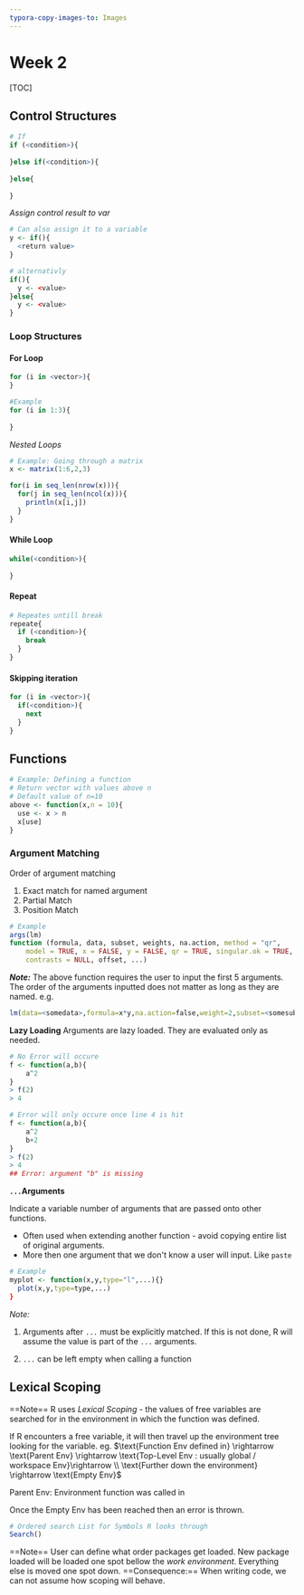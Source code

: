 ```yaml
---
typora-copy-images-to: Images
---
```


# Week 2

[TOC]

## Control Structures 

```R
# If 
if (<condition>){
  
}else if(<condition>){
  
}else{
  
}
```

*Assign control result to var*

```R
# Can also assign it to a variable
y <- if(){
  <return value>
}  

# alternativly
if(){
  y <- <value>
}else{
  y <- <value>
}
```

### Loop Structures

#### For Loop

```R
for (i in <vector>){
}

#Example
for (i in 1:3){
  
}
```

*Nested Loops*

```R
# Example: Going through a matrix
x <- matrix(1:6,2,3)

for(i in seq_len(nrow(x))){
  for(j in seq_len(ncol(x))){
    println(x[i,j])
  }
}
```

#### While Loop

```R
while(<condition>){
  
}
```

#### Repeat

```R
# Repeates untill break
repeate{
  if (<condition>){
    break
  }
}
```

#### Skipping iteration

```R
for (i in <vector>){
  if(<condition>){
    next
  }
}
```

## Functions

```R
# Example: Defining a function
# Return vector with values above n
# Default value of n=10
above <- function(x,n = 10){
  use <- x > n
  x[use]
}
```

### Argument Matching

Order of argument matching

1. Exact match for named argument
2. Partial Match
3. Position Match

```R
# Example
args(lm)
function (formula, data, subset, weights, na.action, method = "qr", 
    model = TRUE, x = FALSE, y = FALSE, qr = TRUE, singular.ok = TRUE, 
    contrasts = NULL, offset, ...) 
```

***Note:*** The above function requires the user to input the first 5 arguments. The order of the arguments inputted does not matter as long as they are named. e.g. 

```R
lm(data=<somedata>,formula=x*y,na.action=false,weight=2,subset=<somesubset>)
```

 **Lazy Loading** Arguments are lazy loaded. They are evaluated only as needed.

```R
# No Error will occure
f <- function(a,b){
	a^2
}
> f(2)
> 4
```

```R
# Error will only occure once line 4 is hit
f <- function(a,b){
	a^2
	b+2
}
> f(2)
> 4
## Error: argument "b" is missing
```

**`...`Arguments** 

Indicate a variable number of arguments that are passed onto other functions.

- Often used when extending another function - avoid copying entire list of original arguments. 
- More then one argument that we don't know a user will input. Like `paste`

```R
# Example
myplot <- function(x,y,type="l",...){}
  plot(x,y,type=type,...)
}
```

*Note:* 

1) Arguments after `...` must be explicitly matched. If this is not done, R will assume the value is part of the `...` arguments.  

2) `...` can be left empty when calling a function

## Lexical Scoping 

==Note== R uses *Lexical Scoping* - the values of free variables are searched for in the environment in which the function was defined. 

If R encounters a free variable, it will then travel up the environment tree looking for the variable. 
eg. $\text{Function Env defined in} \rightarrow \text{Parent Env} \rightarrow \text{Top-Level Env : usually global / workspace Env}\rightarrow \\ \text{Further down the environment} \rightarrow \text{Empty Env}$ 

$\text{Parent Env}$: Environment function was called in  

Once the $\text{Empty Env}$ has been reached then an error is thrown.

```R
# Ordered search List for Symbols R looks through
Search()
```

==Note== User can define what order packages get loaded. New package loaded will be loaded one spot bellow the *work environment*. Everything else is moved one spot down. 
==Consequence:== When writing code, we can not assume how scoping will behave.



